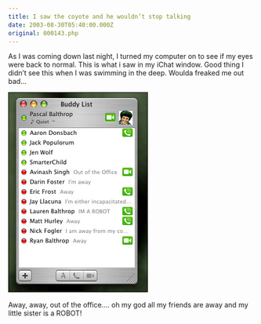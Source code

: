 ```yaml
---
title: I saw the coyote and he wouldn’t stop talking
date: 2003-08-30T05:40:00.000Z
original: 000143.php
---
```


As I was coming down last night, I turned my computer on to see if my eyes were back to normal. This is what i saw in my iChat window. Good thing I didn’t see this when I was swimming in the deep. Woulda freaked me out bad…

<p class="polaroid" style="--deg: -2deg"><img src="./ichat.jpg" /></p>
Away, away, out of the office…. oh my god all my friends are away and my little sister is a ROBOT!

